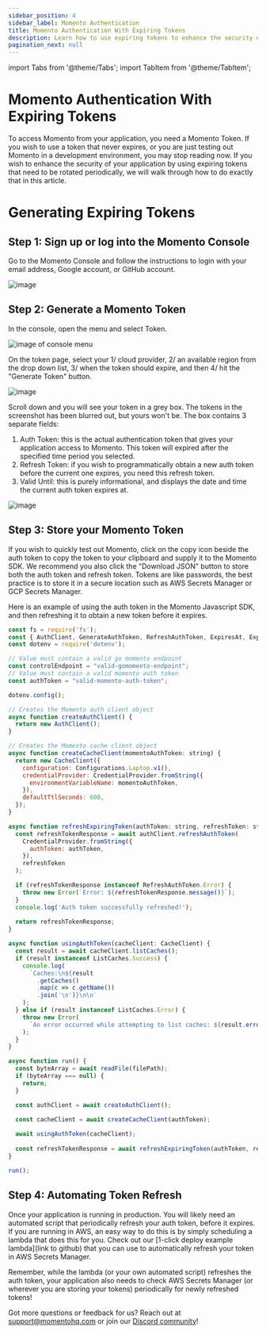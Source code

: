 ```yaml
---
sidebar_position: 4
sidebar_label: Momento Authentication
title: Momento Authentication With Expiring Tokens
description: Learn how to use expiring tokens to enhance the security of your application
pagination_next: null
---
```


import Tabs from '@theme/Tabs';
import TabItem from '@theme/TabItem';

# Momento Authentication With Expiring Tokens

To access Momento from your application, you need a Momento Token. If you wish to use a token that never expires, or you are just testing out Momento in a development environment, you may stop reading now. If you wish to enhance the security of your application by using expiring tokens that need to be rotated periodically, we will walk through how to do exactly that in this article.

# Generating Expiring Tokens

## Step 1: Sign up or log into the Momento Console
Go to the Momento Console and follow the instructions to login with your email address, Google account, or GitHub account.

![image](/img/getting-started/console.png)

## Step 2: Generate a Momento Token
In the console, open the menu and select Token.

![image of console menu](/img/getting-started/auth-token.gif)

On the token page, select your 1/ cloud provider, 2/ an available region from the drop down list, 3/ when the token should expire, and then 4/ hit the "Generate Token" button.

![image](/img/getting-started/select-provider-region.png)

Scroll down and you will see your token in a grey box. The tokens in the screenshot has been blurred out, but yours won't be. The box contains 3 separate fields:
1. Auth Token: this is the actual authentication token that gives your application access to Momento. This token will expired after the specified time period you selected.
2. Refresh Token: if you wish to programmatically obtain a new auth token before the current one expires, you need this refresh token.
3. Valid Until: this is purely informational, and displays the date and time the current auth token expires at.

![image](/img/getting-started/generated-token.jpg)

## Step 3: Store your Momento Token
If you wish to quickly test out Momento, click on the copy icon beside the auth token to copy the token to your clipboard and supply it to the Momento SDK. We recommend you also click the "Download JSON" button to store both the auth token and refresh token. Tokens are like passwords, the best practice is to store it in a secure location such as AWS Secrets Manager or GCP Secrets Manager.

Here is an example of using the auth token in the Momento Javascript SDK, and then refreshing it to obtain a new token before it expires.
<Tabs>
    <TabItem value="nodejs" label="Node.js" default>

```javascript
const fs = require('fs');
const { AuthClient, GenerateAuthToken, RefreshAuthToken, ExpiresAt, ExpiresIn } = require('@gomomento/sdk');
const dotenv = require('dotenv');

// Value must contain a valid go momento endpoint
const controlEndpoint = "valid-gomomento-endpoint";
// Value must contain a valid momento auth token
const authToken = "valid-momento-auth-token";

dotenv.config();

// Creates the Momento auth client object
async function createAuthClient() {
  return new AuthClient();
}

// Creates the Momento cache client object
async function createCacheClient(momentoAuthToken: string) {
  return new CacheClient({
    configuration: Configurations.Laptop.v1(),
    credentialProvider: CredentialProvider.fromString({
      environmentVariableName: momentoAuthToken,
    }),
    defaultTtlSeconds: 600,
  });
}

async function refreshExpiringToken(authToken: string, refreshToken: string) {
  const refreshTokenResponse = await authClient.refreshAuthToken(
    CredentialProvider.fromString({
      authToken: authToken,
    }),
    refreshToken
  );

  if (refreshTokenResponse instanceof RefreshAuthToken.Error) {
    throw new Error(`Error: ${refreshTokenResponse.message()}`);
  }
  console.log('Auth token successfully refreshed!');
  
  return refreshTokenResponse;
}

async function usingAuthToken(cacheClient: CacheClient) {
  const result = await cacheClient.listCaches();
  if (result instanceof ListCaches.Success) {
    console.log(
      `Caches:\n${result
        .getCaches()
        .map(c => c.getName())
        .join('\n')}\n\n`
    );
  } else if (result instanceof ListCaches.Error) {
    throw new Error(
      `An error occurred while attempting to list caches: ${result.errorCode()}: ${result.toString()}`
    );
  }
}

async function run() {
  const byteArray = await readFile(filePath);
  if (byteArray === null) {
    return;
  }

  const authClient = await createAuthClient();

  const cacheClient = await createCacheClient(authToken);
  
  await usingAuthToken(cacheClient);
  
  const refreshTokenResponse = await refreshExpiringToken(authToken, refreshToken);
}

run();
```
## Step 4: Automating Token Refresh
Once your application is running in production. You will likely need an automated script that periodically refresh your auth token, before it expires. If you are running in AWS, an easy way to do this is by simply scheduling a lambda that does this for you. Check out our [1-click deploy example lambda](link to github) that you can use to automatically refresh your token in AWS Secrets Manager. 

Remember, while the lambda (or your own automated script) refreshes the auth token, your application also needs to check AWS Secrets Manager (or wherever you are storing your tokens) periodically for newly refreshed tokens!

Got more questions or feedback for us? Reach out at support@momentohq.com or join our [Discord community](link)!

   </TabItem>
</Tabs>
